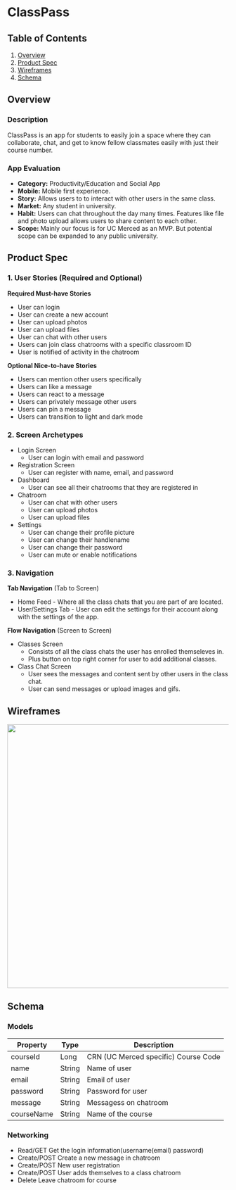 <!-- Original App Design Project
=== -->

# ClassPass

## Table of Contents
1. [Overview](#Overview)
1. [Product Spec](#Product-Spec)
1. [Wireframes](#Wireframes) 
2. [Schema](#Schema)

## Overview
### Description
ClassPass is an app for students to easily join a space where they can collaborate, chat, and get to know fellow classmates easily with just their course number. 

### App Evaluation
- **Category:** Productivity/Education and Social App
- **Mobile:** Mobile first experience.
- **Story:** Allows users to to interact with other users in the same class.
- **Market:** Any student in university. 
- **Habit:** Users can chat throughout the day many times. Features like file and photo upload allows users to share content to each other. 
- **Scope:** Mainly our focus is for UC Merced as an MVP. But potential scope can be expanded to any public university. 

## Product Spec 

### 1. User Stories (Required and Optional)

**Required Must-have Stories**

* User can login 
* User can create a new account
* User can upload photos
* User can upload files
* User can chat with other users
* Users can join class chatrooms with a specific classroom ID
* User is notified of activity in the chatroom

**Optional Nice-to-have Stories**

* Users can mention other users specifically
* Users can like a message
* Users can react to a message
* Users can privately message other users
* Users can pin a message
* Users can transition to light and dark mode

### 2. Screen Archetypes

* Login Screen
    * User can login with email and password
* Registration Screen
    * User can register with name, email, and password
* Dashboard
    * User can see all their chatrooms that they are registered in
* Chatroom
    * User can chat with other users
    * User can upload photos
    * User can upload files
* Settings
    * User can change their profile picture
    * User can change their handlename
    * User can change their password
    * User can mute or enable notifications


### 3. Navigation

**Tab Navigation** (Tab to Screen)

* Home Feed - Where all the class chats that you are part of are located.
* User/Settings Tab - User can edit the settings for their account along with the settings of the app.
<!-- * [fill out your third tab]
 -->
**Flow Navigation** (Screen to Screen)

* Classes Screen
   * Consists of all the class chats the user has enrolled themseleves in. 
   * Plus button on top right corner for user to add additional classes.
* Class Chat Screen
   * User sees the messages and content sent by other users in the class chat.
   * User can send messages or upload images and gifs.

## Wireframes
<img src="https://github.com/akheel-s/ClassChat-Project/blob/main/wireframes.png" width=600>

<!-- ### [BONUS] Digital Wireframes & Mockups

### [BONUS] Interactive Prototype -->

## Schema 
### Models

| Property     | Type      | Description     |
| ------------- | ------------- | -------- |
| courseId          | Long         | CRN (UC Merced specific) Course Code  |
| name           | String         | Name of user  |
| email           | String         |  Email of user |
| password           | String         | Password for user |
| message           | String         | Messagess on chatroom |
| courseName           | String         | Name of the course |


### Networking
- Read/GET Get the login information(username(email) password)
- Create/POST Create a new message in chatroom
- Create/POST New user registration
- Create/POST User adds themselves to a class chatroom
- Delete Leave chatroom for course


